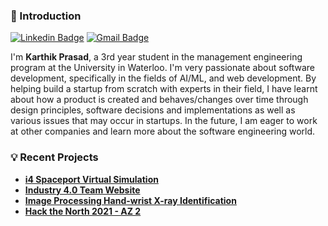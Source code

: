 ### 👋 Introduction

[![Linkedin Badge](https://img.shields.io/badge/-Linkedin-blue?style=flat-square&logo=Linkedin&logoColor=white&link=https://www.linkedin.com/in/karthik-prasad/)](https://www.linkedin.com/in/karthik-prasad/)
[![Gmail Badge](https://img.shields.io/badge/-Gmail-c14438?style=flat-square&logo=Gmail&logoColor=white&link=mailto:karthikprasad62@gmail.com)](mailto:karthikprasad62@gmail.com)

I'm **Karthik Prasad**, a 3rd year student in the management engineering program at the University in Waterloo. I'm very passionate about software development, specifically in the fields of AI/ML, and web development. By helping build a startup from scratch with experts in their field, I have learnt about how a product is created and behaves/changes over time through design principles, software decisions and implementations as well as various issues that may occur in startups. In the future, I am eager to work at other companies and learn more about the software engineering world.

### 💡 Recent Projects
- [**i4 Spaceport Virtual Simulation**](https://github.com/Karthik002/i4-spaceport)
- [**Industry 4.0 Team Website**](https://github.com/industry4team/industry4team.github.io)
- [**Image Processing Hand-wrist X-ray Identification**](https://github.com/Karthik002/MATLABProject)
- [**Hack the North 2021 - AZ 2**](https://github.com/JingHaoYao/Hack_The_North_2021)
